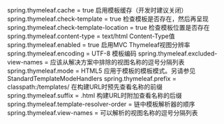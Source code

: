 spring.thymeleaf.cache = true 	启用模板缓存（开发时建议关闭）
spring.thymeleaf.check-template = true 	检查模板是否存在，然后再呈现
spring.thymeleaf.check-template-location = true 	检查模板位置是否存在
spring.thymeleaf.content-type = text/html 	Content-Type值
spring.thymeleaf.enabled = true 	启用MVC Thymeleaf视图分辨率
spring.thymeleaf.encoding = UTF-8 	模板编码
spring.thymeleaf.excluded-view-names = 	应该从解决方案中排除的视图名称的逗号分隔列表
spring.thymeleaf.mode = HTML5 	应用于模板的模板模式。另请参见StandardTemplateModeHandlers
spring.thymeleaf.prefix = classpath:/templates/ 	在构建URL时预先查看名称的前缀
spring.thymeleaf.suffix = .html 	构建URL时附加查看名称的后缀
spring.thymeleaf.template-resolver-order = 	链中模板解析器的顺序
spring.thymeleaf.view-names = 	可以解析的视图名称的逗号分隔列表